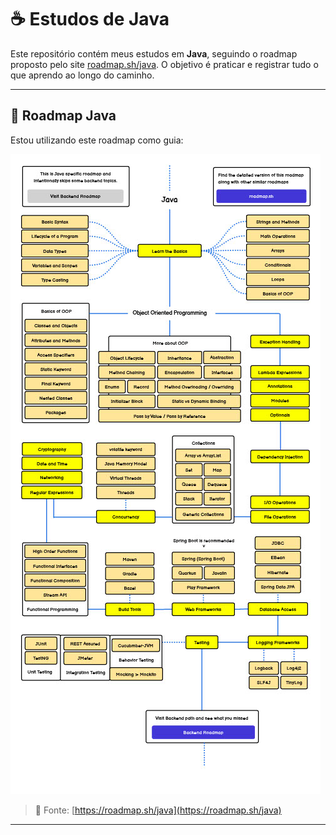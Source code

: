 # ☕ Estudos de Java

Este repositório contém meus estudos em **Java**, seguindo o roadmap proposto pelo site [roadmap.sh/java](https://roadmap.sh/java). O objetivo é praticar e registrar tudo o que aprendo ao longo do caminho.

---

## 🧭 Roadmap Java

Estou utilizando este roadmap como guia:

![Roadmap Java](roadmap-java.jpg)

> 🔗 Fonte: [https://roadmap.sh/java](https://roadmap.sh/java)

---

